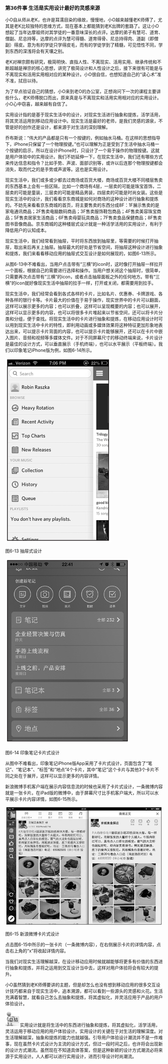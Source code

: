 ### 第36件事 生活是实用设计最好的灵感来源

小O自从师从老K，也许是耳濡目染的缘故，慢慢地，小O越来越懂老K师傅了，尤其是老K比较独特的思维方式，现在基本上都能猜到老K出牌的套路了。这让小O想起了当年达摩祖师对其学徒的一番意味深长的点评。达摩的弟子有慧可、道育、僧副、尼总持等，达摩的点评为慧可得髓、道育得骨、尼总持得肉、道副（即僧副）得皮。意为有的学徒只学得皮毛，而有的学徒学到了精髓，可见悟性不同，学到东西的深浅将会有天壤之别。

老K对禅宗颇有研究，极简明快、直指人性、不离现实、活用实用、继承传统和不断超越是禅宗的核心思想，讲完了极简设计和人性设计之后，接下来很有可能是与不离现实和活用实用相对应的某种设计。小O很自信，也想知道自己的“读心术”准不准，拭目以待。

为了早点验证自己的猜想，小O来到老O的办公室，正想询问下一次的课程主要讲些什么，老K师傅脱口而出，原来真是与不离现实和活用实用相对应的实用设计。小O心中窃喜，越来越有自信了。

实用设计指的是基于现实生活中的设计，对现实生活进行抽象和提炼，活学活用，将其灵活运用到移动应用设计中。现实生活是最好的老师，是我们灵感的源泉，不管是好的创作还是设计，都来源于对生活的深刻理解。

乔布斯说：“伟大的产品都是只有一个按键的，例如抽水马桶。在这样的思想指导下，iPhone只保留了一个物理按键。”也可以理解为正是受到了生活中抽水马桶一个按键的启示，所以在设计iPhone时，只设计了一个易于操作的物理按键。这就是用户体验中的实用设计。我们不妨延伸一下，在现实生活中，我们还有哪些方式来传达信息和指令？比如手势、声波、面部识别等，或许以后连那个物理按键都会消失，取而代之的是手势或声波等。这也是实用设计。

现实生活中，我们或多或少都去过商场或百货大楼，商场或百货大楼不同楼层售卖的东西基本上会有一些区隔，比如一个商场有4层，一层卖的可能是珠宝首饰，二层卖的可能是童装，三层卖的可能是精品男装，四层卖的可能是时尚女装。这些是现实生活中的设计，我们看看京东商城是如何对商场的这种设计进行抽象和提炼的。不妨先来看看京东商城的首页，将主要售卖的东西分成8F：1F展示售卖的是家电通讯商品；2F售卖电脑数码商品；3F售卖服饰鞋包商品；4F售卖美容珠宝商品；5F售卖居家生活商品；6F售卖母婴玩具商品；7F售卖食品保健商品；8F售卖图书音像商品。京东商城的这种楼层式设计就是一种活学活用的实用设计，有利于降低用户的认知成本。

现实生活中，我们经常看到抽屉，平时将东西放到抽屉里，等需要的时候打开抽屉，取出来后再关上抽屉。抽屉最大的好处是节省空间，将抽屉这种设计进行抽象和提炼，我们来看看移动应用的抽屉式交互设计是如何展现的，如图6-13所示。

从图6-13中不难看出，当用户点击带有“三横”的icon时，这时像打开抽屉一样拉开一个面板，根据自己的需要进行选择和操作。当用户想关闭这个抽屉时，很简单，只需要再次点击带有“三横”的icon，或者点击抽屉面板之外的任何地方。带有“三横”的icon就好像现实生活中抽屉的拉手一样，打开或关闭，都需要用到拉手。

现实生活中，我们经常会看到各式各样的卡片，比如名片、优惠券、卡牌游戏、各种各样的银行卡等。卡片最大的价值在于易于操作，现实世界中的卡片可以翻面，这样可以展示更多的内容；也可以折叠，这样可以呈现概要的内容；也可以展开，这样可以显示更多的内容，也可以将很多卡片堆起来以节省空间，还可以将卡片分类和分组，便于查找。将现实生活中的卡片进行抽象和提炼，在移动应用设计时可以用到现实生活中卡片的特性，即利用动画或多媒体效果将这种特征更加形象地表达出来，可以提示卡片背面的内容，也可以提示卡片能够展开，还可以在卡片中嵌入图片、音频和视频等多媒体文件。对于不同屏幕尺寸的移动终端来说，卡片设计是最佳的设计方式，可以垂直展示（手机终端），也可以水平展示（平板终端）。我们以印象笔记iPhone版为例，如图6-14所示。

![](images/image01651_jpeg)

图6-13 抽屉式设计

![](images/image01652_jpeg)

图6-14 印象笔记卡片式设计

从图中不难看出，印象笔记iPhone版App采用了卡片式设计，页面包含了“笔记”、“笔记本”、“标签”和“地点”4个卡片，其中“笔记”这个卡片与其他3个卡片不同之处在于展开，这样可以显示更多的内容详情。

新浪微博手机客户端在展示内容信息流的时候也采用了卡片式设计，一条微博内容就是一张卡片。在iPad版的微博中，由于屏幕尺寸比手机客户端大，所以可以水平展示卡片内容详情，如图6-15所示。

![](images/image01653_jpeg)

图6-15 新浪微博卡片式设计

点击图6-15中所示的一张卡片（一条微博内容），在右侧展示卡片的详情内容，点击右上角的“x”将收起详情内容。

当我们对现实生活理解越深，在设计移动应用时候就越能够将更多有价值的东西进行抽象和提炼，并将之运用到交互设计当中去，这样对用户体验将会有较大的提升。

小O虽然猜到老K师傅要讲的主题，但是却怎么也没有想到移动应用的很多交互设计技巧都来自于现实生活中，追本溯源，都可以看到一些源头的灵感和火花。生活充满着智慧，就看自己怎么去抽象和提炼，将其虚拟化，并灵活应用于产品的用户体验设计。

![](images/image01654_jpeg)实用设计就是将生活中的东西进行抽象和提炼，将其虚拟化，活学活用，灵活运用于移动应用的用户体验设计。实用设计的关键在于对生活的理解深度。对生活理解越深，抽象和提炼的能力也就越强。引导用户体验设计潮流并不是一件难事，现在虽然卡片式设计为主流的设计方式，但过一段时间之后，也许将会出现新的设计方式潮流。虽然现在不知道具体答案，但是这种新颖的设计方式潮流必将来源于实用设计。人人都可以进行实用设计，进而引导设计时尚潮流。
